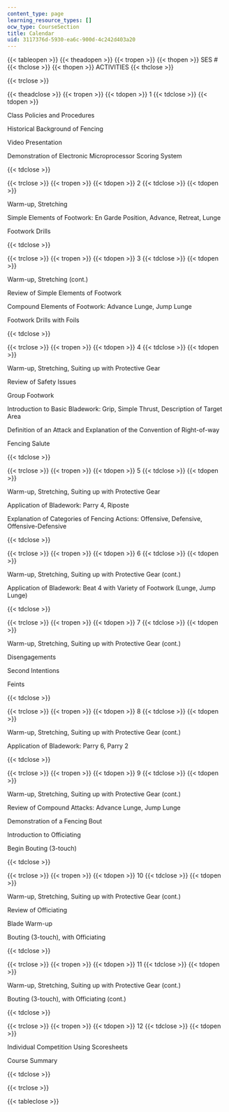 ```yaml
---
content_type: page
learning_resource_types: []
ocw_type: CourseSection
title: Calendar
uid: 3117376d-5930-ea6c-900d-4c242d403a20
---
```


{{< tableopen >}}
{{< theadopen >}}
{{< tropen >}}
{{< thopen >}}
SES #
{{< thclose >}}
{{< thopen >}}
ACTIVITIES
{{< thclose >}}

{{< trclose >}}

{{< theadclose >}}
{{< tropen >}}
{{< tdopen >}}
1
{{< tdclose >}}
{{< tdopen >}}


Class Policies and Procedures

Historical Background of Fencing

Video Presentation

Demonstration of Electronic Microprocessor Scoring System


{{< tdclose >}}

{{< trclose >}}
{{< tropen >}}
{{< tdopen >}}
2
{{< tdclose >}}
{{< tdopen >}}


Warm-up, Stretching

Simple Elements of Footwork: En Garde Position, Advance, Retreat, Lunge

Footwork Drills


{{< tdclose >}}

{{< trclose >}}
{{< tropen >}}
{{< tdopen >}}
3
{{< tdclose >}}
{{< tdopen >}}


Warm-up, Stretching (cont.)

Review of Simple Elements of Footwork

Compound Elements of Footwork: Advance Lunge, Jump Lunge

Footwork Drills with Foils


{{< tdclose >}}

{{< trclose >}}
{{< tropen >}}
{{< tdopen >}}
4
{{< tdclose >}}
{{< tdopen >}}


Warm-up, Stretching, Suiting up with Protective Gear

Review of Safety Issues

Group Footwork

Introduction to Basic Bladework: Grip, Simple Thrust, Description of Target Area

Definition of an Attack and Explanation of the Convention of Right-of-way

Fencing Salute


{{< tdclose >}}

{{< trclose >}}
{{< tropen >}}
{{< tdopen >}}
5
{{< tdclose >}}
{{< tdopen >}}


Warm-up, Stretching, Suiting up with Protective Gear

Application of Bladework: Parry 4, Riposte

Explanation of Categories of Fencing Actions: Offensive, Defensive, Offensive-Defensive


{{< tdclose >}}

{{< trclose >}}
{{< tropen >}}
{{< tdopen >}}
6
{{< tdclose >}}
{{< tdopen >}}


Warm-up, Stretching, Suiting up with Protective Gear (cont.)

Application of Bladework: Beat 4 with Variety of Footwork (Lunge, Jump Lunge)


{{< tdclose >}}

{{< trclose >}}
{{< tropen >}}
{{< tdopen >}}
7
{{< tdclose >}}
{{< tdopen >}}


Warm-up, Stretching, Suiting up with Protective Gear (cont.)

Disengagements

Second Intentions

Feints


{{< tdclose >}}

{{< trclose >}}
{{< tropen >}}
{{< tdopen >}}
8
{{< tdclose >}}
{{< tdopen >}}


Warm-up, Stretching, Suiting up with Protective Gear (cont.)

Application of Bladework: Parry 6, Parry 2


{{< tdclose >}}

{{< trclose >}}
{{< tropen >}}
{{< tdopen >}}
9
{{< tdclose >}}
{{< tdopen >}}


Warm-up, Stretching, Suiting up with Protective Gear (cont.)

Review of Compound Attacks: Advance Lunge, Jump Lunge

Demonstration of a Fencing Bout

Introduction to Officiating

Begin Bouting (3-touch)


{{< tdclose >}}

{{< trclose >}}
{{< tropen >}}
{{< tdopen >}}
10
{{< tdclose >}}
{{< tdopen >}}


Warm-up, Stretching, Suiting up with Protective Gear (cont.)

Review of Officiating

Blade Warm-up

Bouting (3-touch), with Officiating


{{< tdclose >}}

{{< trclose >}}
{{< tropen >}}
{{< tdopen >}}
11
{{< tdclose >}}
{{< tdopen >}}


Warm-up, Stretching, Suiting up with Protective Gear (cont.)

Bouting (3-touch), with Officiating (cont.)


{{< tdclose >}}

{{< trclose >}}
{{< tropen >}}
{{< tdopen >}}
12
{{< tdclose >}}
{{< tdopen >}}


Individual Competition Using Scoresheets

Course Summary


{{< tdclose >}}

{{< trclose >}}

{{< tableclose >}}